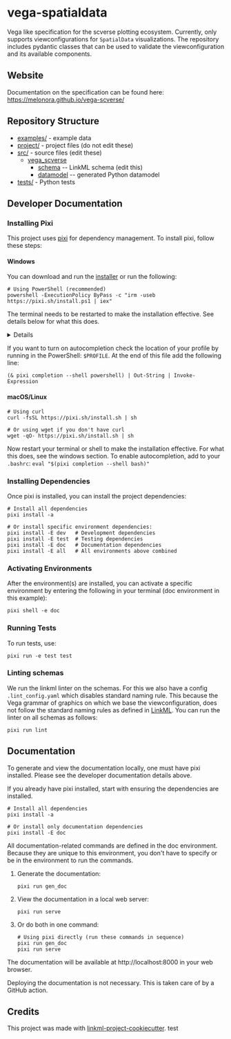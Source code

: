 # vega-spatialdata

Vega like specification for the scverse plotting ecosystem. Currently, only supports
viewconfigurations for `SpatialData` visualizations. The repository includes pydantic classes
that can be used to validate the viewconfiguration and its available components.

## Website
Documentation on the specification can be found here:
https://melonora.github.io/vega-scverse/

## Repository Structure

* [examples/](examples/) - example data
* [project/](project/) - project files (do not edit these)
* [src/](src/) - source files (edit these)
  * [vega_scverse](src/vega_scverse)
    * [schema](src/vega_scverse/schema) -- LinkML schema
      (edit this)
    * [datamodel](src/vega_scverse/datamodel) -- generated
      Python datamodel
* [tests/](tests/) - Python tests

## Developer Documentation

### Installing Pixi

This project uses [pixi](https://pixi.sh) for dependency management. To install pixi, follow these steps:

#### Windows
You can download and run the [installer](https://github.com/prefix-dev/pixi/releases/latest/download/pixi-x86_64-pc-windows-msvc.msi)
or run the following:
```
# Using PowerShell (recommended)
powershell -ExecutionPolicy ByPass -c "irm -useb https://pixi.sh/install.ps1 | iex"
```
The terminal needs to be restarted to make the installation effective. See details below for what this does.
<details>
The above invocation will automatically download the latest version of pixi, extract it, and move the pixi binary to 
%UserProfile%\.pixi\bin. The command will also add %UserProfile%\.pixi\bin to your PATH environment variable, allowing 
you to invoke pixi from anywhere.
</details>

If you want to turn on autocompletion check the location of your profile by running in the
PowerShell: `$PROFILE`. At the end of this file add the following line:

```(& pixi completion --shell powershell) | Out-String | Invoke-Expression```
#### macOS/Linux
```
# Using curl
curl -fsSL https://pixi.sh/install.sh | sh

# Or using wget if you don't have curl
wget -qO- https://pixi.sh/install.sh | sh
```

Now restart your terminal or shell to make the installation effective. For what this does, see the windows section.
To enable autocompletion, add to your `.bashrc`:
```eval "$(pixi completion --shell bash)"```

### Installing Dependencies

Once pixi is installed, you can install the project dependencies:

```
# Install all dependencies
pixi install -a

# Or install specific environment dependencies:
pixi install -E dev   # Development dependencies
pixi install -E test  # Testing dependencies
pixi install -E doc   # Documentation dependencies
pixi install -E all   # All environments above combined
```

### Activating Environments

After the environment(s) are installed, you can activate a specific environment by entering
the following in your terminal (doc environment in this example):

```pixi shell -e doc```

### Running Tests

To run tests, use:

```
pixi run -e test test
```

### Linting schemas

We run the linkml linter on the schemas. For this we also have a config `.lint_config.yaml` which disables standard 
naming rule. This because the Vega grammar of graphics on which we base the viewconfiguration, does not follow the
standard naming rules as defined in [LinkML](https://linkml.io/). You can run the linter on all schemas as follows:

```shell
pixi run lint
```


## Documentation

To generate and view the documentation locally, one must have pixi installed. Please 
see the developer documentation details above.

If you already have pixi installed, start with ensuring the dependencies are installed.
```
# Install all dependencies
pixi install -a

# Or install only documentation dependencies
pixi install -E doc
```

All documentation-related commands are defined in the doc environment. Because they are unique
to this environment, you don't have to specify or be in the environment to run the commands.
1. Generate the documentation:
   ```
   pixi run gen_doc
   ```

2. View the documentation in a local web server:
   ```
   pixi run serve
   ```

3. Or do both in one command:
   ```
   # Using pixi directly (run these commands in sequence)
   pixi run gen_doc
   pixi run serve
   ```

The documentation will be available at http://localhost:8000 in your web browser. 

Deploying the documentation is not necessary. This is taken care of by a GitHub action.

## Credits

This project was made with
[linkml-project-cookiecutter](https://github.com/linkml/linkml-project-cookiecutter).
test